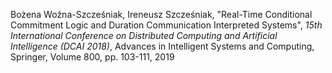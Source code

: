 Bożena Woźna-Szcześniak, Ireneusz Szcześniak, "Real-Time Conditional
Commitment Logic and Duration Communication Interpreted Systems",
*15th International Conference on Distributed Computing and Artificial
Intelligence (DCAI 2018)*, Advances in Intelligent Systems and
Computing, Springer, Volume 800, pp. 103-111, 2019